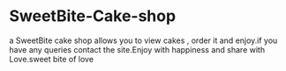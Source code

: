 # SweetBite-Cake-shop
a SweetBite cake shop allows you to view cakes , order it and enjoy.if you have any queries contact the site.Enjoy with happiness and share with Love.sweet bite of love
